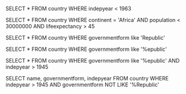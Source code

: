<!-- # DATABASES AND POSTGRES INTRO NOTES

class Student
  def initialize(name, cohort)
    @name = name
    @cohort = cohort
  end
end

Student.new('David', 'Foxtrot')


# DATABASES
- a way of storing data in an organized way
- postgresql - relational database. Rows and columns


# Postgresql

- talks to db (database)
- it is open-source
- object-relational database management system
- takes and OOP approach to programming
- `psql` to enter console
- \l to list dbs
 -->



SELECT *
FROM country
WHERE indepyear < 1963

SELECT *
FROM country
WHERE continent = 'Africa'
AND population < 30000000
AND lifeexpectancy > 45

SELECT *
FROM country
WHERE governmentform like 'Republic'

SELECT *
FROM country
WHERE governmentform 
like '%epublic'


SELECT *
FROM country
WHERE governmentform 
like '%epublic'
AND indepyear > 1945

SELECT name, governmentform, indepyear
FROM country
WHERE indepyear > 1945
AND governmentform 
NOT LIKE '%Republic'




